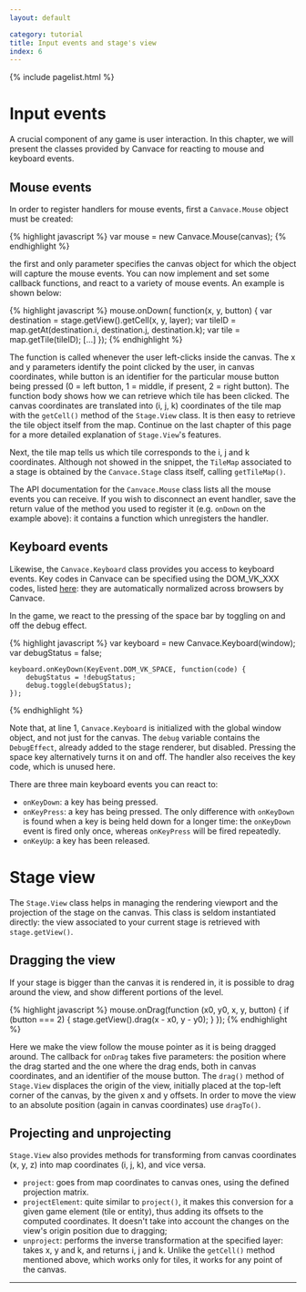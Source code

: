 ```yaml
---
layout: default

category: tutorial
title: Input events and stage's view
index: 6
---
```


{% include pagelist.html %}

# Input events
A crucial component of any game is user interaction. In this chapter, we will present the classes provided by Canvace for reacting to mouse and keyboard events.

## Mouse events
In order to register handlers for mouse events, first a `Canvace.Mouse` object must be created:

{% highlight javascript %}
    var mouse = new Canvace.Mouse(canvas);
{% endhighlight %}

the first and only parameter specifies the canvas object for which the object will capture the mouse events.
You can now implement and set some callback functions, and react to a variety of mouse events. An example is shown below:

{% highlight javascript %}
    mouse.onDown( function(x, y, button) {
        var destination = stage.getView().getCell(x, y, layer);
        var tileID = map.getAt(destination.i, destination.j, destination.k);
        var tile = map.getTile(tileID);
        [...]
    });
{% endhighlight %}

The function is called whenever the user left-clicks inside the canvas. The x and y parameters identify the point clicked by the user, in canvas coordinates, while
button is an identifier for the particular mouse button being pressed (0 = left button, 1 = middle, if present, 2 = right button).
The function body shows how we can retrieve which tile has been clicked. The canvas coordinates are translated into (i, j, k) coordinates of the tile map with the `getCell()` method of the `Stage.View` class. It is then easy to retrieve the tile object itself from the map. Continue on the last chapter of this page for a more detailed explanation of `Stage.View`'s features.

Next, the tile map tells us which tile corresponds to the i, j and k coordinates. Although not showed in the snippet, the `TileMap` associated to a stage is obtained by the `Canvace.Stage` class itself, calling `getTileMap()`.

The API documentation for the `Canvace.Mouse` class lists all the mouse events you can receive. If you wish to disconnect an event handler, save the return value of
the method you used to register it (e.g. `onDown` on the example above): it contains a function which unregisters the handler.

## Keyboard events
Likewise, the `Canvace.Keyboard` class provides you access to keyboard events. Key codes in Canvace can be specified using the DOM_VK_XXX codes, listed
[here](https://developer.mozilla.org/en-US/docs/DOM/KeyboardEvent "KeyBoardEvent"): they are automatically normalized across browsers by Canvace.

In the game, we react to the pressing of the space bar by toggling on and off the debug effect.

{% highlight javascript %}
    var keyboard = new Canvace.Keyboard(window);
    var debugStatus = false;

    keyboard.onKeyDown(KeyEvent.DOM_VK_SPACE, function(code) {
        debugStatus = !debugStatus;
        debug.toggle(debugStatus);
    });
{% endhighlight %}
    
Note that, at line 1, `Canvace.Keyboard` is initialized with the global window object, and not just for the canvas. The `debug` variable contains the `DebugEffect`,
already added to the stage renderer, but disabled. Pressing the space key alternatively turns it on and off. The handler also receives the key code, which is
unused here.

There are three main keyboard events you can react to:
- `onKeyDown`: a key has being pressed.
- `onKeyPress`: a key has being pressed. The only difference with `onKeyDown` is found when a key is being held down for a longer time: the `onKeyDown` event is fired only once, whereas `onKeyPress` will be fired repeatedly.
- `onKeyUp`: a key has been released.

# Stage view
The `Stage.View` class helps in managing the rendering viewport and the projection of the stage on the canvas. This class is seldom instantiated directly: the view
associated to your current stage is retrieved with `stage.getView()`.

## Dragging the view
If your stage is bigger than the canvas it is rendered in, it is possible to drag around the view, and show different portions of the level.

{% highlight javascript %}
    mouse.onDrag(function (x0, y0, x, y, button) {
        if (button === 2) {
            stage.getView().drag(x - x0, y - y0);
        }
    });
{% endhighlight %}

Here we make the view follow the mouse pointer as it is being dragged around. The callback for `onDrag` takes five parameters: the position where the drag started and the one where the drag ends, both in canvas coordinates, and an identifier of the mouse button. The `drag()` method of `Stage.View` displaces the origin of the view, initially placed at the top-left corner of the canvas, by the given x and y offsets. In order to move the view to an absolute position (again in canvas coordinates) use `dragTo()`.

## Projecting and unprojecting
`Stage.View` also provides methods for transforming from canvas coordinates (x, y, z) into map coordinates (i, j, k), and vice versa.

- `project`: goes from map coordinates to canvas ones, using the defined projection matrix.
- `projectElement`: quite similar to `project()`, it makes this conversion for a given game element (tile or entity), thus adding its offsets to the computed coordinates. It doesn't take into account the changes on the view's origin position due to dragging;
- `unproject`: performs the inverse transformation at the specified layer: takes x, y and k, and returns i, j and k. Unlike the `getCell()` method mentioned above, which works only for tiles, it works for any point of the canvas.

----------------------------
